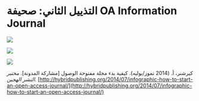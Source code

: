 # التذييل الثاني: صحيفة OA Information Journal

![](./assets/app-2-oa-infographic-1.png)

![](./assets/app-2-oa-infographic-2.png)

![](./assets/app-2-oa-infographic-3.png)

كيرشنر، أ. (2014 تموز/يوليه). كيفية بدء مجلة مفتوحة الوصول [مشاركة المدونة]. *مختبر النشر الهجين*. [http://hybridpublishing.org/2014/07/infographic-how-to-start-an-open-access-journal/](http://hybridpublishing.org/2014/07/infographic-how-to-start-an-open-access-journal/)

